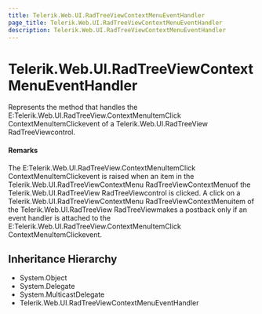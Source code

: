 ```yaml
---
title: Telerik.Web.UI.RadTreeViewContextMenuEventHandler
page_title: Telerik.Web.UI.RadTreeViewContextMenuEventHandler
description: Telerik.Web.UI.RadTreeViewContextMenuEventHandler
---
```


# Telerik.Web.UI.RadTreeViewContextMenuEventHandler

Represents the method that handles the E:Telerik.Web.UI.RadTreeView.ContextMenuItemClick ContextMenuItemClickevent of a Telerik.Web.UI.RadTreeView RadTreeViewcontrol.

#### Remarks
The E:Telerik.Web.UI.RadTreeView.ContextMenuItemClick ContextMenuItemClickevent is raised
                    when an item in the Telerik.Web.UI.RadTreeViewContextMenu RadTreeViewContextMenuof the
                    Telerik.Web.UI.RadTreeView RadTreeViewcontrol is clicked.
                    A click on a Telerik.Web.UI.RadTreeViewContextMenu RadTreeViewContextMenuitem of the
                    Telerik.Web.UI.RadTreeView RadTreeViewmakes a postback only if an event handler is attached
                    to the E:Telerik.Web.UI.RadTreeView.ContextMenuItemClick ContextMenuItemClickevent.

## Inheritance Hierarchy

* System.Object
* System.Delegate
* System.MulticastDelegate
* Telerik.Web.UI.RadTreeViewContextMenuEventHandler

